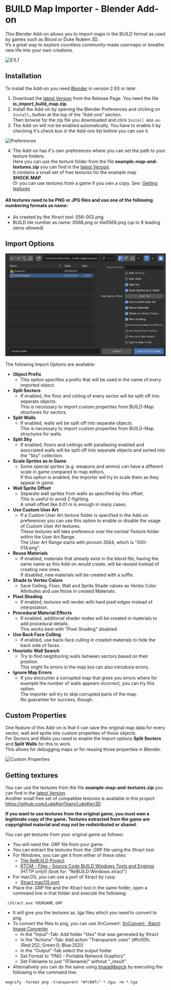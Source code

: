 # BUILD Map Importer - Blender Add-on
This Blender Add-on allows you to import maps in the BUILD format as used by games such as Blood or Duke Nukem 3D.  
It’s a great way to explore countless community-made usermaps or breathe new life into your own creations.

![E1L1](/images/e1l1.png)


## Installation

To install the Add-on you need [Blender](https://www.blender.org/) in version 2.93 or later.

1. Download the [latest Version](https://github.com/jensnt/io_import_build_map/releases/latest) from the Release Page. You need the file **io_import_build_map.zip**. 
3. Install the Add-on by opening the Blender Preferences and clicking on `Install…` button at the top of the "Add-ons" section.  
Then browse for the zip file you downloaded and click `Install Add-on`.
5. The Add-on will not be enabled automatically. You have to enable it by checking it's check box in the Add-ons list before you can use it.

![Preferences](/images/preferences.png)

4. The Add-on has it's own preferences where you can set the path to your texture folders.  
Here you can use the texture folder from the file **example-map-and-textures.zip** you can find in the [latest Version](https://github.com/jensnt/io_import_build_map/releases/latest).  
It contains a small set of free textures for the example map **SHOCK.MAP**.  
Or you can use textures from a game if you own a copy. See: [Getting textures](https://github.com/jensnt/io_import_build_map#getting-original-textures)

#### All textures need to be PNG or JPG files and use one of the following numbering formats as name:
- As created by the Xtract tool: 056-002.png
- BUILD tile number as name: 0568.png or tile0568.png (up to 8 leading zeros allowed)

## Import Options

![Import Options](/images/import-options.png)

The following Import Options are available:

- **Object Prefix**
  - This option specifies a prefix that will be used in the name of every imported object.
- **Split Sectors**
  - If enabled, the floor and ceiling of every sector will be split off into separate objects.  
    This is necessary to import custom properties from BUILD-Map structures for sectors.
- **Split Walls**
  - If enabled, walls will be split off into separate objects.  
    This is necessary to import custom properties from BUILD-Map structures for walls.
- **Split Sky**
  - If enabled, floors and ceilings with parallaxing enabled and associated walls will be split off into separate objects and sorted into the "Sky" collection.
- **Scale Sprites as in Game**
  - Some special sprites (e.g. weapons and ammo) can have a different scale in game compared to map editors.  
    If this option is enabled, the importer will try to scale them as they appear in game.
- **Wall Sprite Offset**
  - Separate wall sprites from walls as specified by this offset.  
    This is useful to avoid Z-fighting.  
    A small offset like 0.01 m is enough in many cases.
- **Use Custom User Art**
  - If a Custom User Art texture folder is specified in the Add-on preferences you can use this option to enable or disable the usage of Custom User Art textures.  
    These textures will take preference over the normal Texture folder within the User Art Range.  
    The User Art Range starts with picnum 3584, which is "000-014.png".
- **Reuse Materials**
  - If enabled, materials that already exist in the blend file, having the same name as this Add-on would create, will be reused instead of creating new ones.  
    If disabled, new materials will be created with a suffix.
- **Shade to Vertex Colors**
  - Save Ceiling, Floor, Wall and Sprite Shade values as Vertex Color Attributes and use those in created Materials.
- **Pixel Shading**
  - If enabled, textures will render with hard pixel edges instead of interpolation.
- **Procedural Material Effects**
  - If enabled, additional shader nodes will be created in materials to add procedural details.  
    This works best with "Pixel Shading" disabled.
- **Use Back Face Culling**
  - If enabled, use back-face culling in created materials to hide the back side of faces.
- **Heuristic Wall Search**
  - Try to find neighboring walls between sectors based on their position.  
    This might fix errors in the map but can also introduce errors.
- **Ignore Map Errors**
  - If you encounter a corrupted map that gives you errors where for example the number of walls appears incorrect, you can try this option.  
    The importer will try to skip corrupted parts of the map.  
    No guarantee for success, though.

## Custom Properties

One feature of this Add-on is that it can save the original map data for every sector, wall and sprite into custom properties of those objects.  
For Sectors and Walls you need to enable the Import options **Split Sectors** and **Split Walls** for this to work.  
This allows for debugging maps or for reusing those properties in Blender.

![Custom Properties](/images/custom-props.png)

## Getting textures
You can use the textures from the file **example-map-and-textures.zip** you can find in the [latest Version](https://github.com/jensnt/io_import_build_map/releases/latest).  
Another small free set of compatible textures is available in this project:  
https://github.com/LukeKenTeam/LukeKen3D

**If you want to use textures from the original game, you must own a legitimate copy of the game.
Textures extracted from the game are copyrighted material and may not be redistributed or shared.**

You can get textures from your original game as follows:

- You will need the .GRP file from your game.
- You can extract the textures from the .GRP file using the Xtract tool.
- For Windows, you can get it from either of these sites:
  - [The ReBUILD Project](https://blood.sourceforge.net/rebuild.php)
  - [RTCM - Files - Source Code BUILD Windows Tools and Engines](http://www.dukertcm.com/knowledge-base/downloads-rtcm/src-build-mod-win/) (HTTP only!) (look for: "ReBUILD Windows xtract")
- For macOS, you can use a port of Xtract by rusq:
  - [Xtract macOS port](https://github.com/rusq/xtract)
- Place the .GRP file and the Xtract tool in the same folder, open a command line in that folder and execute the following:
```
.\Xtract.exe YOURGAME.GRP
```
- It will give you the textures as .tga files which you need to convert to png.
- To convert the files to png, you can use XnConvert: [XnConvert · Batch Image Converter](https://www.xnview.com/en/xnconvert/#downloads)
  - In the "Input"-Tab: Add folder "tiles" that was generated by Xtract
  - In the "Actions"-Tab: Add action "Transparent color" (#fc00fc (Red:252; Green:0; Blue:252))
  - In the "Output"-Tab select the output folder
  - Set Format to "PNG - Portable Network Graphics"
  - Set Filename to just "{Filename}" without "_result"
- Alternatively you can do the same using [ImageMagick](https://imagemagick.org/) by executing the following in the command line:
```
mogrify -format png -transparent "#fc00fc" *.tga; rm *.tga
```
